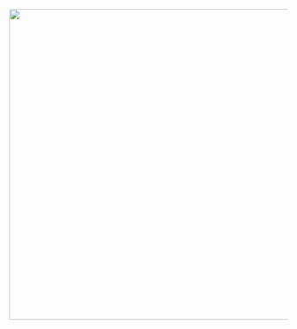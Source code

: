<div align="center">
  <img width="600" height="562" src="https://media3.giphy.com/media/hITSUzR6hJ6SBBeYK1/giphy.gif?cid=ecf05e47x1fyy8q8ytj4log349lhi0snswfsazrx8jtavm1g&ep=v1_gifs_search&rid=giphy.gif&ct=g">
</div>
<!--
alanakra/alanakra is a ✨ special ✨ repository because its `README.md` (this file) appears on your GitHub profile.
You can click the Preview link to take a look at your changes.
--->
